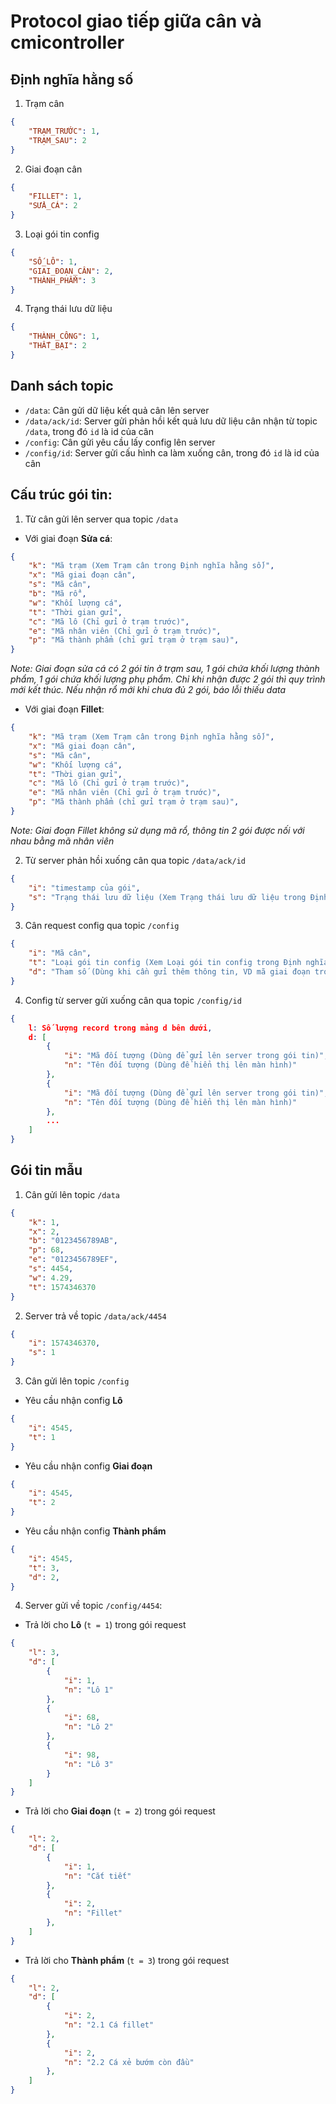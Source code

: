 # Protocol giao tiếp giữa cân và cmicontroller

## Định nghĩa hằng số

1. Trạm cân

```json
{
	"TRẠM_TRƯỚC": 1,
	"TRẠM_SAU": 2
}
```

2. Giai đoạn cân

```json
{
	"FILLET": 1,
	"SỬA_CÁ": 2
}
```

3. Loại gói tin config

```json
{
	"SỐ_LÔ": 1,
	"GIAI_ĐOẠN_CÂN": 2,
	"THÀNH_PHẨM": 3
}
```

4. Trạng thái lưu dữ liệu

```json
{
	"THÀNH_CÔNG": 1,
	"THẤT_BẠI": 2
}
```

## Danh sách topic

-   `/data`: Cân gửi dữ liệu kết quả cân lên server
-   `/data/ack/id`: Server gửi phản hồi kết quả lưu dữ liệu cân nhận từ topic `/data`, trong đó `id` là id của cân
-   `/config`: Cân gửi yêu cầu lấy config lên server
-   `/config/id`: Server gửi cấu hình ca làm xuống cân, trong đó `id` là id của cân

## Cấu trúc gói tin:

1. Từ cân gửi lên server qua topic `/data`

- Với giai đoạn **Sửa cá**:

```json
{
	"k": "Mã trạm (Xem Trạm cân trong Định nghĩa hằng số)",
	"x": "Mã giai đoạn cân",
    "s": "Mã cân",
	"b": "Mã rổ",
    "w": "Khối lượng cá",
    "t": "Thời gian gửi",
	"c": "Mã lô (Chỉ gửi ở trạm trước)",
	"e": "Mã nhân viên (Chỉ gửi ở trạm trước)",
    "p": "Mã thành phẩm (chỉ gửi trạm ở trạm sau)",
}
```
*Note: Giai đoạn sửa cá có 2 gói tin ở trạm sau, 1 gói chứa khối lượng thành phẩm, 1 gói chứa khối lượng phụ phẩm. Chỉ khi nhận  được 2 gói thì quy trình mới kết thúc. Nếu nhận rổ mới khi chưa đủ 2 gói, báo lỗi thiếu data*

- Với giai đoạn **Fillet**:
```json
{
	"k": "Mã trạm (Xem Trạm cân trong Định nghĩa hằng số)",
	"x": "Mã giai đoạn cân",
    "s": "Mã cân",
    "w": "Khối lượng cá",
    "t": "Thời gian gửi",
	"c": "Mã lô (Chỉ gửi ở trạm trước)",
	"e": "Mã nhân viên (Chỉ gửi ở trạm trước)",
    "p": "Mã thành phẩm (chỉ gửi trạm ở trạm sau)",
}
```
*Note: Giai đoạn Fillet không sử dụng mã rổ, thông tin 2 gói được nối với nhau bằng mã nhân viên*

2. Từ server phản hồi xuống cân qua topic `/data/ack/id`

```json
{
    "i": "timestamp của gói",
    "s": "Trạng thái lưu dữ liệu (Xem Trạng thái lưu dữ liệu trong Định nghĩa hằng số)"
}
```

3. Cân request config qua topic `/config`

```json
{
    "i": "Mã cân",
    "t": "Loại gói tin config (Xem Loại gói tin config trong Định nghĩa hằng số)",
	"d": "Tham số (Dùng khi cần gửi thêm thông tin, VD mã giai đoạn trong config lấy thành phẩm)"
}
```

4. Config từ server gửi xuống cân qua topic `/config/id`

```json
{
    l: Số lượng record trong mảng d bên dưới,
    d: [
        {
            "i": "Mã đối tượng (Dùng để gửi lên server trong gói tin)",
            "n": "Tên đối tượng (Dùng để hiển thị lên màn hình)"
        },
        {
            "i": "Mã đối tượng (Dùng để gửi lên server trong gói tin)",
            "n": "Tên đối tượng (Dùng để hiển thị lên màn hình)"
        },
        ...
    ]
}
```

## Gói tin mẫu

1. Cân gửi lên topic `/data`

```json
{
	"k": 1,
	"x": 2,
	"b": "0123456789AB",
	"p": 68,
	"e": "0123456789EF",
	"s": 4454,
	"w": 4.29,
	"t": 1574346370
}
```

2. Server trả về topic `/data/ack/4454`

```json
{
	"i": 1574346370,
	"s": 1
}
```

3. Cân gửi lên topic `/config`

-   Yêu cầu nhận config **Lô**

```json
{
	"i": 4545,
	"t": 1
}
```

-   Yêu cầu nhận config **Giai đoạn**

```json
{
	"i": 4545,
	"t": 2
}
```

-   Yêu cầu nhận config **Thành phẩm**

```json
{
	"i": 4545,
	"t": 3,
	"d": 2,
}
```

4. Server gửi về topic `/config/4454`:

-   Trả lời cho **Lô** (`t = 1`) trong gói request

```json
{
	"l": 3,
	"d": [
		{
			"i": 1,
			"n": "Lô 1"
		},
		{
			"i": 68,
			"n": "Lô 2"
		},
		{
			"i": 98,
			"n": "Lô 3"
		}
	]
}
```

-   Trả lời cho **Giai đoạn** (`t = 2`) trong gói request

```json
{
	"l": 2,
	"d": [
        {
			"i": 1,
			"n": "Cắt tiết"
		},
		{
			"i": 2,
			"n": "Fillet"
        },
	]
}
```

-   Trả lời cho **Thành phẩm** (`t = 3`) trong gói request

```json
{
	"l": 2,
	"d": [
		{
			"i": 2,
			"n": "2.1 Cá fillet"
		},
		{
			"i": 2,
			"n": "2.2 Cá xẻ bướm còn đầu"
		},
	]
}
```